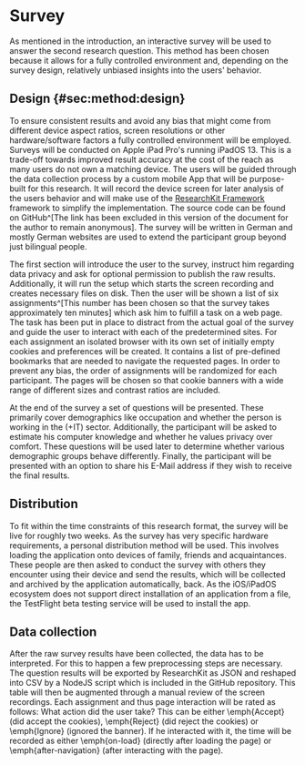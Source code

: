 # Survey

As mentioned in the introduction, an interactive survey will be used to answer the second research question. This method has been chosen because it allows for a fully controlled environment and, depending on the survey design, relatively unbiased insights into the users' behavior.

## Design {#sec:method:design}

To ensure consistent results and avoid any bias that might come from different device aspect ratios, screen resolutions or other hardware/software factors a fully controlled environment will be employed. Surveys will be conducted on Apple iPad Pro's running iPadOS 13. This is a trade-off towards improved result accuracy at the cost of the reach as many users do not own a matching device. The users will be guided through the data collection process by a custom mobile App that will be purpose-built for this research. It will record the device screen for later analysis of the users behavior and will make use of the [ResearchKit Framework](http://researchkit.org) framework to simplify the implementation. The source code can be found on GitHub^[The link has been excluded in this version of the document for the author to remain anonymous]. The survey will be written in German and mostly German websites are used to extend the participant group beyond just bilingual people.

The first section will introduce the user to the survey, instruct him regarding data privacy and ask for optional permission to publish the raw results. Additionally, it will run the setup which starts the screen recording and creates necessary files on disk. Then the user will be shown a list of six assignments^[This number has been chosen so that the survey takes approximately ten minutes] which ask him to fulfill a task on a web page. The task has been put in place to distract from the actual goal of the survey and guide the user to interact with each of the predetermined sites. For each assignment an isolated browser with its own set of initially empty cookies and preferences will be created. It contains a list of pre-defined bookmarks that are needed to navigate the requested pages. In order to prevent any bias, the order of assignments will be randomized for each participant. The pages will be chosen so that cookie banners with a wide range of different sizes and contrast ratios are included.

At the end of the survey a set of questions will be presented. These primarily cover demographics like occupation and whether the person is working in the (+IT) sector. Additionally, the participant will be asked to estimate his computer knowledge and whether he values privacy over comfort. These questions will be used later to determine whether various demographic groups behave differently. Finally, the participant will be presented with an option to share his E-Mail address if they wish to receive the final results.

## Distribution

To fit within the time constraints of this research format, the survey will be live for roughly two weeks. As the survey has very specific hardware requirements, a personal distribution method will be used. This involves loading the application onto devices of family, friends and acquaintances. These people are then asked to conduct the survey with others they encounter using their device and send the results, which will be collected and archived by the application automatically, back. As the iOS/iPadOS ecosystem does not support direct installation of an application from a file, the TestFlight beta testing service will be used to install the app.

## Data collection

After the raw survey results have been collected, the data has to be interpreted. For this to happen a few preprocessing steps are necessary. The question results will be exported by ResearchKit as JSON and reshaped into CSV by a NodeJS script which is included in the GitHub repository. This table will then be augmented through a manual review of the screen recordings. Each assignment and thus page interaction will be rated as follows: What action did the user take? This can be either \emph{Accept} (did accept the cookies), \emph{Reject} (did reject the cookies) or \emph{Ignore} (ignored the banner). If he interacted with it, the time will be recorded as either \emph{on-load} (directly after loading the page) or \emph{after-navigation} (after interacting with the page).
